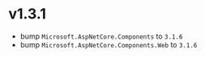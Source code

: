 # v1.3.1

- bump `Microsoft.AspNetCore.Components` to `3.1.6`
- bump `Microsoft.AspNetCore.Components.Web` to `3.1.6`
